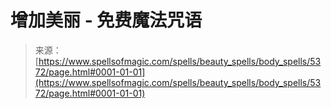 <!--yml

类别：未分类

日期：2024-06-12 18:39:28

-->

# 增加美丽 - 免费魔法咒语

> 来源：[https://www.spellsofmagic.com/spells/beauty_spells/body_spells/5372/page.html#0001-01-01](https://www.spellsofmagic.com/spells/beauty_spells/body_spells/5372/page.html#0001-01-01)
